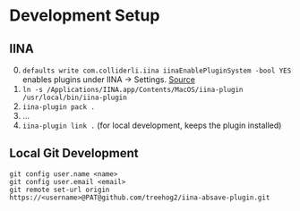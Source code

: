 # Development Setup

## IINA

0. `defaults write com.colliderli.iina iinaEnablePluginSystem -bool YES` enables plugins under IINA -> Settings. [Source](https://github.com/iina/iina/releases/tag/v1.3.4)
1. `ln -s /Applications/IINA.app/Contents/MacOS/iina-plugin /usr/local/bin/iina-plugin`
2. `iina-plugin pack .`
3. ...
4. `iina-plugin link .` (for local development, keeps the plugin installed)



## Local Git Development

```plaintext
git config user.name <name>
git config user.email <email>
git remote set-url origin https://<username>@PAT@github.com/treehog2/iina-absave-plugin.git
```
